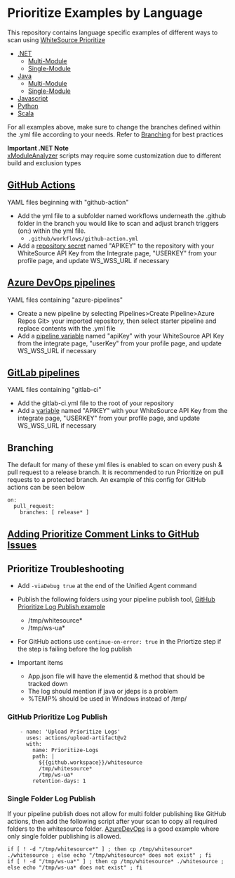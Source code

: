 # Prioritize Examples by Language
This repository contains language specific examples of different ways to scan using [WhiteSource Prioritize](https://whitesource.atlassian.net/wiki/spaces/WD/pages/1526530050/WhiteSource+Prioritize)

* [.NET](DotNet)
  * [Multi-Module](DotNet/Multi-Module)
  * [Single-Module](DotNet/Single-Module)
* [Java](Java)
  * [Multi-Module](Java/Multi-Module)
  * [Single-Module](Java/Single-Module)
* [Javascript](JavaScript)
* [Python](Python)
* [Scala](Scala)

For all examples above, make sure to change the branches defined within the .yml file according to your needs.  Refer to [Branching](#Branching) for best practices

**Important .NET Note** 
<br>
[xModuleAnalyzer](https://github.com/whitesource-ft/xModuleAnalyzer-NET) scripts may require some customization due to different build and exclusion types

##  [GitHub Actions](https://docs.github.com/en/actions)
YAML files beginning with "github-action"
* Add the yml file to a subfolder named workflows underneath the .github folder in the branch you would like to scan and adjust branch triggers (on:) within the yml file.
    * `.github/workflows/github-action.yml`
* Add a [repository secret](https://docs.github.com/en/actions/reference/encrypted-secrets) named "APIKEY" to the repository with your WhiteSource API Key from the Integrate page, "USERKEY" from your profile page, and update WS_WSS_URL if necessary

## [Azure DevOps pipelines](https://docs.microsoft.com/en-us/azure/devops/pipelines/?view=azure-devops)
YAML files containing "azure-pipelines"
* Create a new pipeline by selecting Pipelines>Create Pipeline>Azure Repos Git> your imported repository, then select starter pipeline and replace contents with the .yml file
* Add a [pipeline variable](https://docs.microsoft.com/en-us/azure/devops/pipelines/process/variables?view=azure-devops&tabs=yaml%2Cbatch) named "apiKey" with your WhiteSource API Key from the integrate page, "userKey" from your profile page, and update WS_WSS_URL if necessary

## [GitLab pipelines](https://docs.gitlab.com/ee/ci/pipelines/)
YAML files containing "gitlab-ci"
* Add the gitlab-ci.yml file to the root of your repository
* Add a [variable](https://docs.gitlab.com/ee/ci/variables/) named "APIKEY" with your WhiteSource API Key from the integrate page, "USERKEY" from your profile page, and update WS_WSS_URL if necessary

## Branching
The default for many of these yml files is enabled to scan on every push & pull request to a release branch.  It is recommended to run Prioritize on pull requests to a protected branch.  An example of this config for GitHub actions can be seen below

```
on:
  pull_request:
    branches: [ release* ]
```
## [Adding Prioritize Comment Links to GitHub Issues](../Scripts/README.md)

## Prioritize Troubleshooting
* Add ```-viaDebug true``` at the end of the Unified Agent command
* Publish the following folders using your pipeline publish tool, [GitHub Prioritize Log Publish example](#GitHub-Prioritize-Log-Publish)
  * /tmp/whitesource*
  * /tmp/ws-ua*
* For GitHub actions use ```continue-on-error: true``` in the Priortize step if the step is failing before the log publish

* Important items
  * App.json file will have the elementid & method that should be tracked down
  * The log should mention if java or jdeps is a problem
  * %TEMP% should be used in Windows instead of /tmp/
  
### GitHub Prioritize Log Publish
```
    - name: 'Upload Prioritize Logs'
      uses: actions/upload-artifact@v2
      with:
        name: Prioritize-Logs
        path: |
          ${{github.workspace}}/whitesource
          /tmp/whitesource*
          /tmp/ws-ua*
        retention-days: 1
```

### Single Folder Log Publish
If your pipeline publish does not allow for multi folder publishing like GitHub actions, then add the following script after your scan to copy all required folders to the whitesource folder. [AzureDevOps](../CI-CD#Azure-DevOps-Pipelines) is a good example where only single folder publishing is allowed.
```
if [ ! -d "/tmp/whitesource*" ] ; then cp /tmp/whitesource* ./whitesource ; else echo "/tmp/whitesource* does not exist" ; fi
if [ ! -d "/tmp/ws-ua*" ] ; then cp /tmp/whitesource* ./whitesource ; else echo "/tmp/ws-ua* does not exist" ; fi
```
